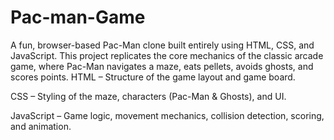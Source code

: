 # Pac-man-Game
A fun, browser-based Pac-Man clone built entirely using HTML, CSS, and JavaScript. This project replicates the core mechanics of the classic arcade game, where Pac-Man navigates a maze, eats pellets, avoids ghosts, and scores points.
HTML – Structure of the game layout and game board.

CSS – Styling of the maze, characters (Pac-Man & Ghosts), and UI.

JavaScript – Game logic, movement mechanics, collision detection, scoring, and animation.
